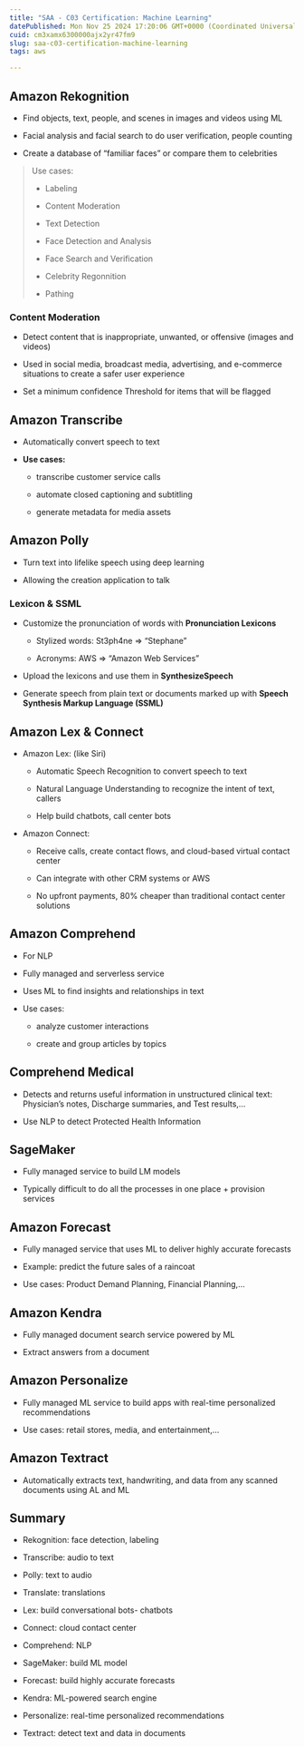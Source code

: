 ```yaml
---
title: "SAA - C03 Certification: Machine Learning"
datePublished: Mon Nov 25 2024 17:20:06 GMT+0000 (Coordinated Universal Time)
cuid: cm3xamx6300000ajx2yr47fm9
slug: saa-c03-certification-machine-learning
tags: aws

---
```


## Amazon Rekognition

* Find objects, text, people, and scenes in images and videos using ML
    
* Facial analysis and facial search to do user verification, people counting
    
* Create a database of “familiar faces” or compare them to celebrities
    

> Use cases:
> 
> * Labeling
>     
> * Content Moderation
>     
> * Text Detection
>     
> * Face Detection and Analysis
>     
> * Face Search and Verification
>     
> * Celebrity Regonnition
>     
> * Pathing
>     

### Content Moderation

* Detect content that is inappropriate, unwanted, or offensive (images and videos)
    
* Used in social media, broadcast media, advertising, and e-commerce situations to create a safer user experience
    
* Set a minimum confidence Threshold for items that will be flagged
    

## Amazon Transcribe

* Automatically convert speech to text
    
* **Use cases:**
    
    * transcribe customer service calls
        
    * automate closed captioning and subtitling
        
    * generate metadata for media assets
        

## Amazon Polly

* Turn text into lifelike speech using deep learning
    
* Allowing the creation application to talk
    

### Lexicon & SSML

* Customize the pronunciation of words with **Pronunciation Lexicons**
    
    * Stylized words: St3ph4ne =&gt; “Stephane”
        
    * Acronyms: AWS =&gt; “Amazon Web Services”
        
* Upload the lexicons and use them in **SynthesizeSpeech**
    
* Generate speech from plain text or documents marked up with **Speech Synthesis Markup Language (SSML)**
    

## Amazon Lex & Connect

* Amazon Lex: (like Siri)
    
    * Automatic Speech Recognition to convert speech to text
        
    * Natural Language Understanding to recognize the intent of text, callers
        
    * Help build chatbots, call center bots
        
* Amazon Connect:
    
    * Receive calls, create contact flows, and cloud-based virtual contact center
        
    * Can integrate with other CRM systems or AWS
        
    * No upfront payments, 80% cheaper than traditional contact center solutions
        

## Amazon Comprehend

* For NLP
    
* Fully managed and serverless service
    
* Uses ML to find insights and relationships in text
    
* Use cases:
    
    * analyze customer interactions
        
    * create and group articles by topics
        

## Comprehend Medical

* Detects and returns useful information in unstructured clinical text: Physician’s notes, Discharge summaries, and Test results,…
    
* Use NLP to detect Protected Health Information
    

## SageMaker

* Fully managed service to build LM models
    
* Typically difficult to do all the processes in one place + provision services
    

## Amazon Forecast

* Fully managed service that uses ML to deliver highly accurate forecasts
    
* Example: predict the future sales of a raincoat
    
* Use cases: Product Demand Planning, Financial Planning,…
    

## Amazon Kendra

* Fully managed document search service powered by ML
    
* Extract answers from a document
    

## Amazon Personalize

* Fully managed ML service to build apps with real-time personalized recommendations
    
* Use cases: retail stores, media, and entertainment,…
    

## Amazon Textract

* Automatically extracts text, handwriting, and data from any scanned documents using AL and ML
    

## Summary

* Rekognition: face detection, labeling
    
* Transcribe: audio to text
    
* Polly: text to audio
    
* Translate: translations
    
* Lex: build conversational bots- chatbots
    
* Connect: cloud contact center
    
* Comprehend: NLP
    
* SageMaker: build ML model
    
* Forecast: build highly accurate forecasts
    
* Kendra: ML-powered search engine
    
* Personalize: real-time personalized recommendations
    
* Textract: detect text and data in documents